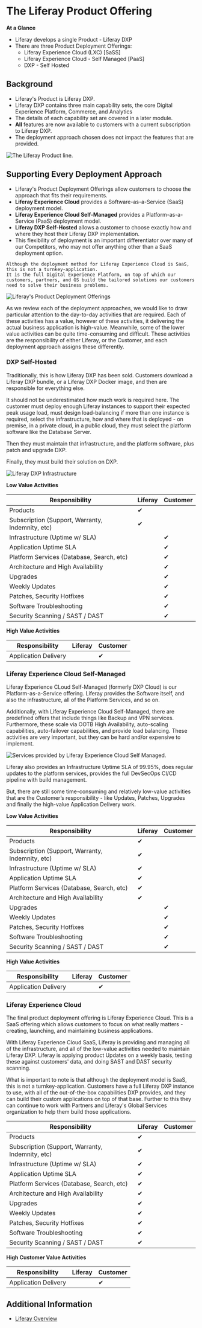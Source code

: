 # The Liferay Product Offering

**At a Glance**

* Liferay develops a single Product - Liferay DXP
* There are three Product Deployment Offerings:
  * Liferay Experience Cloud (LXC) [SaSS]
  * Liferay Experience Cloud - Self Managed [PaaS]
  * DXP - Self Hosted

## Background

* Liferay's Product is Liferay DXP.
* Liferay DXP contains three main capability sets, the core Digital Experience Platform, Commerce, and Analytics
* The details of each capability set are covered in a later module.
* **All** features are now available to customers with a current subscription to Liferay DXP.
* The deployment approach chosen does not impact the features that are provided.

![The Liferay Product line.](the-liferay-product/images/01.png)

## Supporting Every Deployment Approach

* Liferay's Product Deployment Offerings allow customers to choose the approach that fits their requirements.
* **Liferay Experience Cloud** provides a Software-as-a-Service (SaaS) deployment model.
* **Liferay Experience Cloud Self-Managed** provides a Platform-as-a-Service (PaaS) deployment model.
* **Liferay DXP Self-Hosted** allows a customer to choose exactly how and where they host their Liferay DXP implementation.
* This flexibility of deployment is an important differentiator over many of our Competitors, who may not offer anything other than a SaaS deployment option.

```{note}
Although the deployment method for Liferay Experience Cloud is SaaS, this is not a turnkey-application. 
It is the full Digital Experience Platform, on top of which our customers, partners, and GS build the tailored solutions our customers need to solve their business problems.
```

![Liferay's Product Deployment Offerings](the-liferay-product/images/02.png)

As we review each of the deployment approaches, we would like to draw particular attention to the day-to-day activities that are required. Each of these activities has a value, however of these activities, it delivering the actual business application is high-value. Meanwhile, some of the lower value activities can be quite time-consuming and difficult. These activities are the responsibility of either Liferay, or the Customer, and each deployment approach assigns these differently.

### DXP Self-Hosted

Traditionally, this is how Liferay DXP has been sold. Customers download a Liferay DXP bundle, or a Liferay DXP Docker image, and then are responsible for everything else.

It should not be underestimated how much work is required here. The customer must deploy enough Liferay instances to support their expected peak usage load, must design load-balancing if more than one instance is required, select the infrastructure, how and where that is deployed - on premise, in a private cloud, in a public cloud, they must select the platform software like the Database Server.

Then they must maintain that infrastructure, and the platform software, plus patch and upgrade DXP.

Finally, they must build their solution on DXP.

![Liferay DXP Infrastructure](the-liferay-product/images/03.png)

**Low Value Activities**

| Responsibility | Liferay | Customer |
| --- | --- | --- |
| Products | &#10004; |  |
| Subscription (Support, Warranty, Indemnity, etc) | &#10004; | |
| Infrastructure (Uptime w/ SLA) |  | &#10004; |
| Application Uptime SLA |  | &#10004; |
| Platform Services (Database, Search, etc) |  | &#10004; |
| Architecture and High Availability |  | &#10004; |
| Upgrades |  | &#10004; |
| Weekly Updates |  | &#10004; |
| Patches, Security Hotfixes |  | &#10004; |
| Software Troubleshooting |  | &#10004; |
| Security Scanning / SAST / DAST |  | &#10004; |

**High Value Activities**

| Responsibility | Liferay | Customer |
| --- | --- | --- |
| Application Delivery |  | &#10004; |

### Liferay Experience Cloud Self-Managed

Liferay Experience CLoud Self-Managed (formerly DXP Cloud) is our Platform-as-a-Service offering. Liferay provides the Software itself, and also the infrastructure, all of the Platform Services, and so on.

Additionally, with Liferay Experience Cloud Self-Managed, there are predefined offers that include things like Backup and VPN services. Furthermore, these scale via OOTB High Availability, auto-scaling capabilities, auto-failover capabilities, and provide load balancing.  These activities are very important, but they can be hard and/or expensive to implement.

![Services provided by Liferay Experience Cloud Self Managed.](the-liferay-product/images/04.png)

Liferay also provides an Infrastructure Uptime SLA of 99.95%, does regular updates to the platform services, provides the full DevSecOps CI/CD pipeline with build management.

But, there are still some time-consuming and relatively low-value activities that are the Customer’s responsibility - like Updates, Patches, Upgrades and finally the high-value Application Delivery work.

**Low Value Activities**

| Responsibility | Liferay | Customer |
| --- | --- | --- |
| Products | &#10004; |  |
| Subscription (Support, Warranty, Indemnity, etc) | &#10004; |  |
| Infrastructure (Uptime w/ SLA) | &#10004; |  |
| Application Uptime SLA | &#10004; |  |
| Platform Services (Database, Search, etc) | &#10004; |  |
| Architecture and High Availability | &#10004; |  |
| Upgrades |  | &#10004; |
| Weekly Updates |  | &#10004; |
| Patches, Security Hotfixes |  | &#10004; |
| Software Troubleshooting |  | &#10004; |
| Security Scanning / SAST / DAST |  | &#10004; |

**High Value Activities**

| Responsibility | Liferay | Customer |
| --- | --- | --- |
| Application Delivery |  | &#10004; |

### Liferay Experience Cloud

The final product deployment offering is Liferay Experience Cloud. This is a SaaS offering which allows customers to focus on what really matters - creating, launching, and maintaining business applications.

With Liferay Experience Cloud SaaS, Liferay is providing and managing all of the infrastructure, and all of the low-value activities needed to maintain Liferay DXP.  Liferay is applying product Updates on a weekly basis, testing these against customers' data, and doing SAST and DAST security scanning.

What is important to note is that although the deployment model is SaaS, this is not a turnkey-application.  Customers have a full Liferay DXP instance to use, with all of the out-of-the-box capabilities DXP provides, and they can build their custom applications on top of that base. Further to this they can continue to work with Partners and Liferay's Global Services organization to help them build those applications.

| Responsibility | Liferay | Customer |
| --- | --- | --- |
| Products | &#10004; |  |
| Subscription (Support, Warranty, Indemnity, etc) | &#10004; |  |
| Infrastructure (Uptime w/ SLA) | &#10004; |  |
| Application Uptime SLA | &#10004; |  |
| Platform Services (Database, Search, etc) | &#10004; |  |
| Architecture and High Availability | &#10004; |  |
| Upgrades | &#10004; |  |
| Weekly Updates | &#10004; |  |
| Patches, Security Hotfixes | &#10004; |  |
| Software Troubleshooting | &#10004; |  |
| Security Scanning / SAST / DAST | &#10004; |  |

**High Customer Value Activities**

| Responsibility | Liferay | Customer |
| --- | --- | --- |
| Application Delivery |  | &#10004; |

## Additional Information

* [Liferay Overview]()
